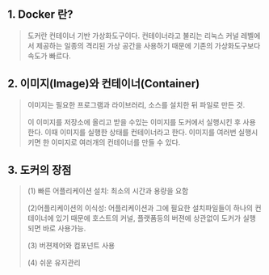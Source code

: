## 1. Docker 란?

> 도커란 컨테이너 기반 가상화도구이다. 컨테이너라고 불리는 리눅스 커널 레벨에서 제공하는 일종의 격리된 가상 공간을 사용하기 때문에 기존의 가상화도구보다 속도가 빠르다.        



## 2. 이미지(Image)와 컨테이너(Container)

> 이미지는 필요한 프로그램과 라이브러리, 소스를 설치한 뒤 파일로 만든 것.
>
> 이 이미지를 저장소에 올리고 받을 수있는 이미지를 도커에서 실행시킨 후 사용한다. 이때 이미지를 실행한 상태를 컨테이너라고 한다. 이미지를 여러번 실행시키면 한 이미지로 여러개의 컨테이너를 만들 수 있다. 



## 3. 도커의 장점

> (1) 빠른 어플리케이션 설치: 최소의 시간과 용량을 요함
>
> (2)어플리케이션의 이식성: 어플리케이션과 그에 필요한 설치파일들이 하나의 컨테이너에 있기 때문에 호스트의 커널, 플랫폼등의 버젼에 상관없이 도커가 실행되면 바로 사용가능.
>
> (3) 버젼제어와 컴포넌트 사용
>
> (4) 쉬운 유지관리



